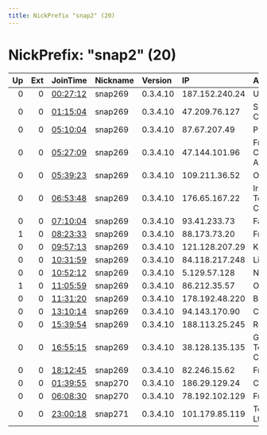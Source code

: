 ```yaml
---
title: NickPrefix "snap2" (20)
---
```


# NickPrefix: "snap2" (20)

|   Up |   Ext | JoinTime                                                                                            | Nickname   | Version   | IP             | AS                                       | CC   |   ORp |   Dirp | OS    | Contact   |   eFamMembers |
|-----:|------:|:----------------------------------------------------------------------------------------------------|:-----------|:----------|:---------------|:-----------------------------------------|:-----|------:|-------:|:------|:----------|--------------:|
|    0 |     0 | [00:27:12](https://metrics.torproject.org/rs.html#details/8AF4446D9BB2DE73231F8E882F344A3317DD165C) | snap269    | 0.3.4.10  | 187.152.240.24 | Uninet S.A. de C.V.                      | mx   | 33465 |      0 | Linux | None      |             1 |
|    0 |     0 | [01:15:04](https://metrics.torproject.org/rs.html#details/132948C115F693597F239030BD69F02D8A1D00A8) | snap269    | 0.3.4.10  | 47.209.76.127  | Suddenlink Communications                | us   | 35641 |      0 | Linux | None      |             1 |
|    0 |     0 | [05:10:04](https://metrics.torproject.org/rs.html#details/2979C8C1183671CFB637600EEA11B6FA599E04BA) | snap269    | 0.3.4.10  | 87.67.207.49   | Proximus NV                              | be   | 45645 |      0 | Linux | None      |             1 |
|    0 |     0 | [05:27:09](https://metrics.torproject.org/rs.html#details/CFFF84678945AF71F4F202ABD24721C945563F2C) | snap269    | 0.3.4.10  | 47.144.101.96  | Frontier Communications of America, Inc. | us   | 38035 |      0 | Linux | None      |             1 |
|    0 |     0 | [05:39:23](https://metrics.torproject.org/rs.html#details/A0CBE8DEEBFDE823D1DEA6650B53560B0E857FF7) | snap269    | 0.3.4.10  | 109.211.36.52  | Orange                                   | fr   | 39943 |      0 | Linux | None      |             1 |
|    0 |     0 | [06:53:48](https://metrics.torproject.org/rs.html#details/3C8F75B296368A8C27D548BD74017559D11DA517) | snap269    | 0.3.4.10  | 176.65.167.22  | Iran Telecommunication Company PJS       | ir   | 36449 |      0 | Linux | None      |             1 |
|    0 |     0 | [07:10:04](https://metrics.torproject.org/rs.html#details/7C1B7B0B05BF79A86745AA89C44983D244EA7F18) | snap269    | 0.3.4.10  | 93.41.233.73   | Fastweb                                  | it   | 40493 |      0 | Linux | None      |             1 |
|    1 |     0 | [08:23:33](https://metrics.torproject.org/rs.html#details/AFB35CE94C6BD106B572BD21FCE66E59E23B0B2E) | snap269    | 0.3.4.10  | 88.173.73.20   | Free SAS                                 | fr   | 44523 |      0 | Linux | None      |             1 |
|    0 |     0 | [09:57:13](https://metrics.torproject.org/rs.html#details/27D377AD02ECEA064873BC67284365415F7BA2CF) | snap269    | 0.3.4.10  | 121.128.207.29 | Korea Telecom                            | kr   | 35651 |      0 | Linux | None      |             1 |
|    0 |     0 | [10:31:59](https://metrics.torproject.org/rs.html#details/6C8F3E573CF95B251A96E27287E4612E23C53005) | snap269    | 0.3.4.10  | 84.118.217.248 | Liberty Global B.V.                      | de   | 41509 |      0 | Linux | None      |             1 |
|    0 |     0 | [10:52:12](https://metrics.torproject.org/rs.html#details/F2F8024CD550E5875316ED47E3686B44A8E9F9E9) | snap269    | 0.3.4.10  | 5.129.57.128   | Novotelecom Ltd                          | ru   | 43197 |      0 | Linux | None      |             1 |
|    1 |     0 | [11:05:59](https://metrics.torproject.org/rs.html#details/61A54C03A810F362805CBFE0FBFD8154DFB7606A) | snap269    | 0.3.4.10  | 86.212.35.57   | Orange                                   | fr   | 42885 |      0 | Linux | None      |             1 |
|    0 |     0 | [11:31:20](https://metrics.torproject.org/rs.html#details/8041B3B170094A2C393BB1EF9C0AAC0F99A65B24) | snap269    | 0.3.4.10  | 178.192.48.220 | Bluewin                                  | ch   | 46653 |      0 | Linux | None      |             1 |
|    0 |     0 | [13:10:14](https://metrics.torproject.org/rs.html#details/CECCC885DA53896E46A5DBB8BC111019E934D6BA) | snap269    | 0.3.4.10  | 94.143.170.90  | CentroNet a.s.                           | cz   | 45509 |      0 | Linux | None      |             1 |
|    0 |     0 | [15:39:54](https://metrics.torproject.org/rs.html#details/BC0E1892F46BD367D22FC96889D71281031A2B66) | snap269    | 0.3.4.10  | 188.113.25.245 | Rostelecom                               | ru   | 46567 |      0 | Linux | None      |             1 |
|    0 |     0 | [16:55:15](https://metrics.torproject.org/rs.html#details/9EEA423AF11B211CF9F08A845422FFAAF88CE60A) | snap269    | 0.3.4.10  | 38.128.135.135 | Guadalupe Valley Telephone Cooperative,  | us   | 37251 |      0 | Linux | None      |             1 |
|    0 |     0 | [18:12:45](https://metrics.torproject.org/rs.html#details/3024CAAF824930264DBBAEDB084B08932BA51E3C) | snap269    | 0.3.4.10  | 82.246.15.62   | Free SAS                                 | fr   | 46269 |      0 | Linux | None      |             1 |
|    0 |     0 | [01:39:55](https://metrics.torproject.org/rs.html#details/539A7D460FE880BBCBF678476668A55DADF55355) | snap270    | 0.3.4.10  | 186.29.129.24  | Colombia                                 | co   | 34133 |      0 | Linux | None      |             1 |
|    0 |     0 | [06:08:30](https://metrics.torproject.org/rs.html#details/02CFE6091D9668ACF5164275D02813E284AF8376) | snap270    | 0.3.4.10  | 78.192.102.129 | Free SAS                                 | fr   | 40137 |      0 | Linux | None      |             1 |
|    0 |     0 | [23:00:18](https://metrics.torproject.org/rs.html#details/4AAA35906E0B940FC0438D20D748E2A6BAC7970C) | snap271    | 0.3.4.10  | 101.179.85.119 | Telstra Corporation Ltd                  | au   | 40795 |      0 | Linux | None      |             1 |
